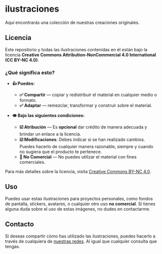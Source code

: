 # ilustraciones

Aquí encontrarás una colección de nuestras creaciones originales.

## Licencia

Este repositorio y todas las ilustraciones contenidas en él están bajo la licencia **Creative Commons Attribution-NonCommercial 4.0 International (CC BY-NC 4.0)**.

### ¿Qué significa esto?

- **👍 Puedes:**
  - **✅ Compartir** — copiar y redistribuir el material en cualquier medio o formato.
  - **✅ Adaptar** — remezclar, transformar y construir sobre el material.

- **👁️ Bajo las siguientes condiciones:**
  - **☑️ Atribución** — Es **opcional** dar crédito de manera adecuada y brindar un enlace a la licencia.
  - **☑️ Modificaciones**: Debes indicar si se han realizado cambios. Puedes hacerlo de cualquier manera razonable, siempre y cuando no sugiera que el producto te pertenece.
  - **🚫 No Comercial** — No puedes utilizar el material con fines comerciales.

Para más detalles sobre la licencia, visita [Creative Commons BY-NC 4.0](https://creativecommons.org/licenses/by-nc/4.0/).

## Uso

Puedes usar estas ilustraciones para proyectos personales, como fondos de pantalla, stickers, avatares, o cualquier otro uso **no comercial**. Si tienes alguna duda sobre el uso de estas imágenes, no dudes en contactarme.

## Contacto

Si deseas compartir cómo has utilizado las ilustraciones, puedes hacerlo a través de cualquiera de [nuestras redes](https://iniz.lol). Al igual que cualquier consulta que tengas.
